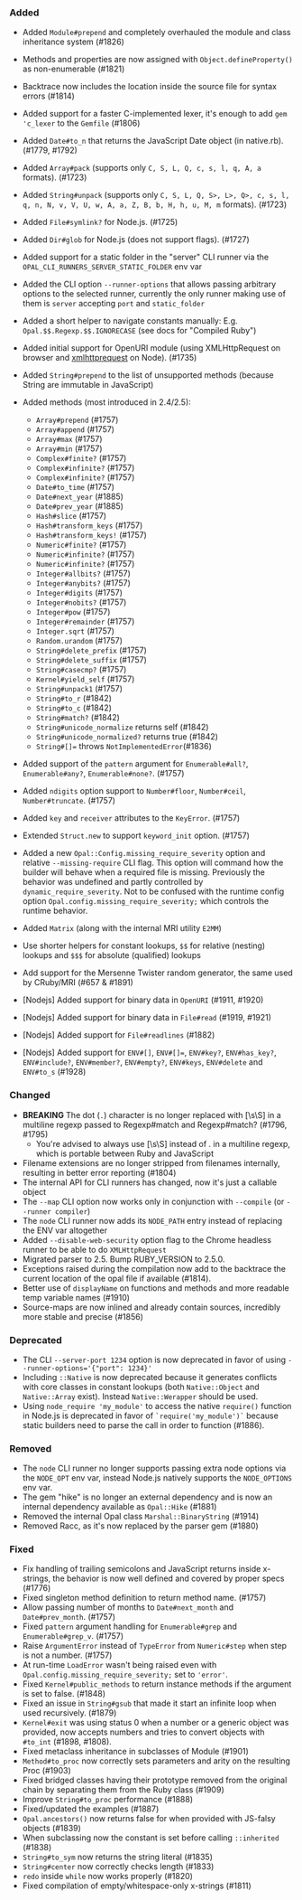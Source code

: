 <!--
Whitespace conventions:
- 4 spaces before ## titles
- 2 spaces before ### titles
- 1 spaces before normal text
-->

### Added

- Added `Module#prepend` and completely overhauled the module and class inheritance system (#1826)
- Methods and properties are now assigned with `Object.defineProperty()` as non-enumerable (#1821)
- Backtrace now includes the location inside the source file for syntax errors (#1814)
- Added support for a faster C-implemented lexer, it's enough to add `gem 'c_lexer` to the `Gemfile` (#1806)
- Added `Date#to_n` that returns the JavaScript Date object (in native.rb). (#1779, #1792)
- Added `Array#pack` (supports only `C, S, L, Q, c, s, l, q, A, a` formats). (#1723)
- Added `String#unpack` (supports only `C, S, L, Q, S>, L>, Q>, c, s, l, q, n, N, v, V, U, w, A, a, Z, B, b, H, h, u, M, m` formats). (#1723)
- Added `File#symlink?` for Node.js. (#1725)
- Added `Dir#glob` for Node.js (does not support flags). (#1727)
- Added support for a static folder in the "server" CLI runner via the `OPAL_CLI_RUNNERS_SERVER_STATIC_FOLDER` env var
- Added the CLI option `--runner-options` that allows passing arbitrary options to the selected runner, currently the only runner making use of them is `server` accepting `port` and `static_folder`
- Added a short helper to navigate constants manually: E.g. `Opal.$$.Regexp.$$.IGNORECASE` (see docs for "Compiled Ruby")
- Added initial support for OpenURI module (using XMLHttpRequest on browser and [xmlhttprequest](https://www.npmjs.com/package/xmlhttprequest) on Node). (#1735)
- Added `String#prepend` to the list of unsupported methods (because String are immutable in JavaScript)
- Added methods (most introduced in 2.4/2.5):
    * `Array#prepend` (#1757)
    * `Array#append` (#1757)
    * `Array#max` (#1757)
    * `Array#min` (#1757)
    * `Complex#finite?` (#1757)
    * `Complex#infinite?` (#1757)
    * `Complex#infinite?` (#1757)
    * `Date#to_time` (#1757)
    * `Date#next_year` (#1885)
    * `Date#prev_year` (#1885)
    * `Hash#slice` (#1757)
    * `Hash#transform_keys` (#1757)
    * `Hash#transform_keys!` (#1757)
    * `Numeric#finite?` (#1757)
    * `Numeric#infinite?` (#1757)
    * `Numeric#infinite?` (#1757)
    * `Integer#allbits?` (#1757)
    * `Integer#anybits?` (#1757)
    * `Integer#digits` (#1757)
    * `Integer#nobits?` (#1757)
    * `Integer#pow` (#1757)
    * `Integer#remainder` (#1757)
    * `Integer.sqrt` (#1757)
    * `Random.urandom` (#1757)
    * `String#delete_prefix` (#1757)
    * `String#delete_suffix` (#1757)
    * `String#casecmp?` (#1757)
    * `Kernel#yield_self` (#1757)
    * `String#unpack1` (#1757)
	* `String#to_r` (#1842)
	* `String#to_c` (#1842)
	* `String#match?` (#1842)
	* `String#unicode_normalize` returns self (#1842)
	* `String#unicode_normalized?` returns true (#1842)
	* `String#[]=` throws `NotImplementedError`(#1836)

- Added support of the `pattern` argument for `Enumerable#all?`, `Enumerable#any?`, `Enumerable#none?`. (#1757)
- Added `ndigits` option support to `Number#floor`, `Number#ceil`, `Number#truncate`. (#1757)
- Added `key` and `receiver` attributes to the `KeyError`. (#1757)
- Extended `Struct.new` to support `keyword_init` option. (#1757)
- Added a new `Opal::Config.missing_require_severity` option and relative `--missing-require` CLI flag. This option will command how the builder will behave when a required file is missing. Previously the behavior was undefined and partly controlled by `dynamic_require_severity`. Not to be confused with the runtime config option `Opal.config.missing_require_severity;` which controls the runtime behavior.
- Added `Matrix` (along with the internal MRI utility `E2MM`)
- Use shorter helpers for constant lookups, `$$` for relative (nesting) lookups and `$$$` for absolute (qualified) lookups
- Add support for the Mersenne Twister random generator, the same used by CRuby/MRI (#657 & #1891)
- [Nodejs] Added support for binary data in `OpenURI` (#1911, #1920)
- [Nodejs] Added support for binary data in `File#read` (#1919, #1921)
- [Nodejs] Added support for `File#readlines` (#1882)
- [Nodejs] Added support for `ENV#[]`, `ENV#[]=`, `ENV#key?`, `ENV#has_key?`, `ENV#include?`, `ENV#member?`, `ENV#empty?`, `ENV#keys`, `ENV#delete` and `ENV#to_s` (#1928)


### Changed

- **BREAKING** The dot (`.`) character is no longer replaced with [\s\S] in a multiline regexp passed to Regexp#match and Regexp#match? (#1796, #1795)
  * You're advised to always use [\s\S] instead of . in a multiline regexp, which is portable between Ruby and JavaScript
- Filename extensions are no longer stripped from filenames internally, resulting in better error reporting (#1804)
- The internal API for CLI runners has changed, now it's just a callable object
- The `--map` CLI option now works only in conjunction with `--compile` (or `--runner compiler`)
- The `node` CLI runner now adds its `NODE_PATH` entry instead of replacing the ENV var altogether
- Added `--disable-web-security` option flag to the Chrome headless runner to be able to do `XMLHttpRequest`
- Migrated parser to 2.5. Bump RUBY_VERSION to 2.5.0.
- Exceptions raised during the compilation now add to the backtrace the current location of the opal file if available (#1814).
- Better use of `displayName` on functions and methods and more readable temp variable names (#1910)
- Source-maps are now inlined and already contain sources, incredibly more stable and precise (#1856)


### Deprecated

- The CLI `--server-port 1234` option is now deprecated in favor of using `--runner-options='{"port": 1234}'`
- Including `::Native` is now deprecated because it generates conflicts with core classes in constant lookups (both `Native::Object` and `Native::Array` exist). Instead `Native::Werapper` should be used.
- Using `node_require 'my_module'` to access the native `require()` function in Node.js is deprecated in favor of <code>\`require('my_module')\`</code> because static builders need to parse the call in order to function (#1886).


### Removed

- The `node` CLI runner no longer supports passing extra node options via the `NODE_OPT` env var, instead Node.js natively supports the `NODE_OPTIONS` env var.
- The gem "hike" is no longer an external dependency and is now an internal dependency available as `Opal::Hike` (#1881)
- Removed the internal Opal class `Marshal::BinaryString` (#1914)
- Removed Racc, as it's now replaced by the parser gem (#1880)



### Fixed

- Fix handling of trailing semicolons and JavaScript returns inside x-strings, the behavior is now well defined and covered by proper specs (#1776)
- Fixed singleton method definition to return method name. (#1757)
- Allow passing number of months to `Date#next_month` and `Date#prev_month`. (#1757)
- Fixed `pattern` argument handling for `Enumerable#grep` and `Enumerable#grep_v`. (#1757)
- Raise `ArgumentError` instead of `TypeError` from `Numeric#step` when step is not a number. (#1757)
- At run-time `LoadError` wasn't being raised even with `Opal.config.missing_require_severity;` set to `'error'`.
- Fixed `Kernel#public_methods` to return instance methods if the argument is set to false. (#1848)
- Fixed an issue in `String#gsub` that made it start an infinite loop when used recursively. (#1879)
- `Kernel#exit` was using status 0 when a number or a generic object was provided, now accepts numbers and tries to convert objects with `#to_int` (#1898, #1808).
- Fixed metaclass inheritance in subclasses of Module (#1901)
- `Method#to_proc` now correctly sets parameters and arity on the resulting Proc (#1903)
- Fixed bridged classes having their prototype removed from the original chain by separating them from the Ruby class (#1909)
- Improve `String#to_proc` performance (#1888)
- Fixed/updated the examples (#1887)
- `Opal.ancestors()` now returns false for when provided with JS-falsy objects (#1839)
- When subclassing now the constant is set before calling `::inherited` (#1838)
- `String#to_sym` now returns the string literal (#1835)
- `String#center` now correctly checks length (#1833)
- `redo` inside `while` now works properly (#1820)
- Fixed compilation of empty/whitespace-only x-strings (#1811)
